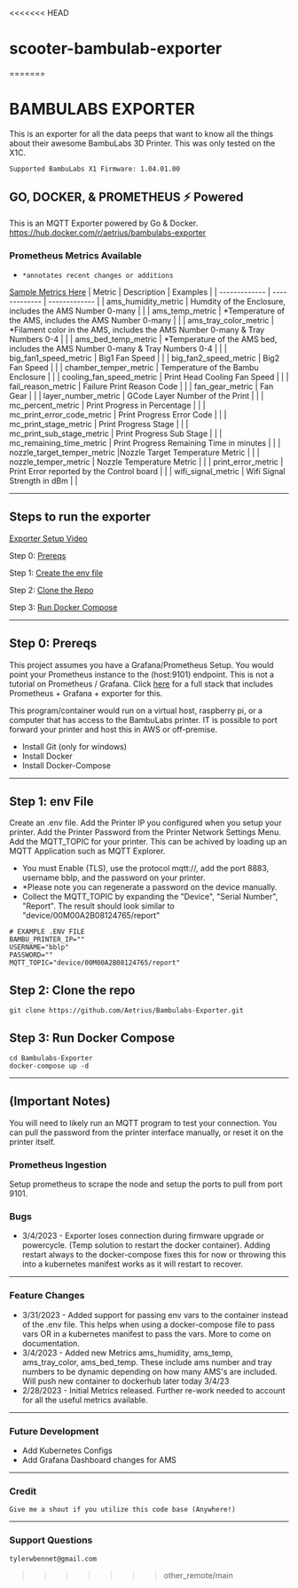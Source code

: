 <<<<<<< HEAD
# scooter-bambulab-exporter
=======

# BAMBULABS EXPORTER
This is an exporter for all the data peeps that want to know all the things about their awesome BambuLabs 3D Printer. This was only tested on the X1C.

`Supported BambuLabs X1 Firmware:
1.04.01.00`


## GO, DOCKER, & PROMETHEUS ⚡ Powered
This is an MQTT Exporter powered by Go & Docker. 
https://hub.docker.com/r/aetrius/bambulabs-exporter


### Prometheus Metrics Available
- `*annotates recent changes or additions`

[Sample Metrics Here](sample.md)
| Metric   | Description | Examples |
| ------------- | ------------- |  ------------- |
| ams_humidity_metric  | Humdity of the Enclosure, includes the AMS Number 0-many  | |
| ams_temp_metric  | *Temperature of the AMS, includes the AMS Number 0-many | |
| ams_tray_color_metric | *Filament color in the AMS, includes the AMS Number 0-many & Tray Numbers 0-4 | |
| ams_bed_temp_metric | *Temperature of the AMS bed, includes the AMS Number 0-many & Tray Numbers 0-4 | |
| big_fan1_speed_metric | Big1 Fan Speed  | |
| big_fan2_speed_metric | Big2 Fan Speed  | |
| chamber_temper_metric | Temperature of the Bambu Enclosure  | |
| cooling_fan_speed_metric | Print Head Cooling Fan Speed  | |
| fail_reason_metric | Failure Print Reason Code  | |
| fan_gear_metric | Fan Gear   | |
| layer_number_metric | GCode Layer Number of the Print  | |
| mc_percent_metric | Print Progress in Percentage  | |
| mc_print_error_code_metric | Print Progress Error Code | |
| mc_print_stage_metric | Print Progress Stage | |
| mc_print_sub_stage_metric | Print Progress Sub Stage | |
| mc_remaining_time_metric | Print Progress Remaining Time in minutes  | |
| nozzle_target_temper_metric |Nozzle Target Temperature Metric | |
| nozzle_temper_metric | Nozzle Temperature Metric | |
| print_error_metric | Print Error reported by the Control board | |
| wifi_signal_metric | Wifi Signal Strength in dBm | |

---

## Steps to run the exporter
[Exporter Setup Video](https://www.youtube.com/watch?v=E80Y5kTJaNM&ab_channel=TylerBennet)

Step 0: [Prereqs](#step-0-prereqs)

Step 1: [Create the env file](#step-1-env-file)

Step 2: [Clone the Repo](#step-2-clone-the-repo)

Step 3: [Run Docker Compose](#step-3-run-docker-compose)

---

## Step 0: Prereqs
This project assumes you have a Grafana/Prometheus Setup. You would point your Prometheus instance to the (host:9101) endpoint. This is not a tutorial on Prometheus / Grafana. Click [here](README-FULLSTACK.md) for a full stack that includes Prometheus + Grafana + exporter for this.

This program/container would run on a virtual host, raspberry pi, or a computer that has access to the BambuLabs printer. IT is possible to port forward your printer and host this in AWS or off-premise.
- Install Git (only for windows)
- Install Docker
- Install Docker-Compose

---

## Step 1: env File
Create an .env file.
Add the Printer IP you configured when you setup your printer.
Add the Printer Password from the Printer Network Settings Menu.
Add the MQTT_TOPIC for your printer. This can be achived by loading up an MQTT Application such as MQTT Explorer. 
- You must Enable (TLS), use the protocol mqtt://, add the port 8883, username bblp, and the password on your printer. 
- *Please note you can regenerate a password on the device manually.
- Collect the MQTT_TOPIC by expanding the "Device", "Serial Number", "Report". The result should look similar to "device/00M00A2B08124765/report"

```
# EXAMPLE .ENV FILE
BAMBU_PRINTER_IP=""
USERNAME="bblp"
PASSWORD=""
MQTT_TOPIC="device/00M00A2B08124765/report"
```


## Step 2: Clone the repo

```
git clone https://github.com/Aetrius/Bambulabs-Exporter.git
```

## Step 3: Run Docker Compose
```
cd Bambulabs-Exporter
docker-compose up -d
```

---

## (Important Notes)
You will need to likely run an MQTT program to test your connection. You can pull the password from the printer interface manually, or reset it on the printer itself.


### Prometheus Ingestion
Setup prometheus to scrape the node and setup the ports to pull from port 9101.



### Bugs
- 3/4/2023 - Exporter loses connection during firmware upgrade or powercycle. (Temp solution to restart the docker container). Adding restart always to the docker-compose fixes this for now or throwing this into a kubernetes manifest works as it will restart to recover.

---

### Feature Changes
- 3/31/2023 - Added support for passing env vars to the container instead of the .env file. This helps when using a docker-compose file to pass vars OR in a kubernetes manifest to pass the vars. More to come on documentation.
- 3/4/2023 - Added new Metrics ams_humidity, ams_temp, ams_tray_color, ams_bed_temp. These include ams number and tray numbers to be dynamic depending on how many AMS's are included. Will push new container to dockerhub later today 3/4/23
- 2/28/2023 - Initial Metrics released. Further re-work needed to account for all the useful metrics available.
---

### Future Development
- Add Kubernetes Configs
- Add Grafana Dashboard changes for AMS

---

### Credit
```
Give me a shout if you utilize this code base (Anywhere!)
```

---

### Support Questions 

```
tylerwbennet@gmail.com
```
>>>>>>> other_remote/main
